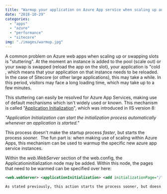 ```yaml
---
title: "Warmup your application on Azure App service when scaling up and swapping slots using \"Application Initialization\""
date: "2018-10-29"
categories: 
  - "apps"
  - "azure"
  - "performance"
  - "sitecore"
img: "./images/warmup.jpg"
---
```


A common problem on Azure web apps when scaling up or swapping slots is "stuttering". At the moment an instance is added to the pool (scale out) or your swap is swapped (reload the app on the slot), your application is "cold , which means that your application on that instance needs to be reloaded. In the case of Sitecore (or other large applications), this may take a while. In this period, visitors may face a long loading time, which may take up to a few minutes.

This stuttering can easily be resolved for Azure App Services, making use of default mechanisms which isn't widely used or known. This mechanism is called "[Application Initialization](https://docs.microsoft.com/en-us/iis/get-started/whats-new-in-iis-8/iis-80-application-initialization)", which was introduced in IIS version 8:

_"Application Initialization can start the initialization process automatically whenever an application is started."_

This process doesn't make the startup process _faster_, but starts the process _sooner._  The fun part is: when making use of scaling within Azure Apps, this mechanism can be used to warmup the specific new azure app service instances.

Within the _web.WebServer_ section of the web.config, the Applicationinitialization node may be added. Within this node, the pages that need to be warmed can be specified over here:

```xml
<web.webServer> <applicationInitialization> <add initializationPage="/" /> <add initializationPage="/page-2" /> </applicationInitialization> </web.webServer> ```

As stated previously, this action starts the process sooner, but doesn't make it faster. This applies to normal IIS as well as Azure App Services. So after a restart, and you'd immediately try to visit that website, you would experience a long loading time. But the Azure App service has a cool feature. When scaling up (manually or by using autoscale) _or_ swapping slots, a new instance is created and started. The initializationPages are being touched internally and Azure App Services _waits_ with the actual swap or addition to the Azure App Service pool until all the pages which have been defined in that section, have been loaded. This will prevent that "cold" applications will not be released, which means that there will be no "stuttering" of the application.
